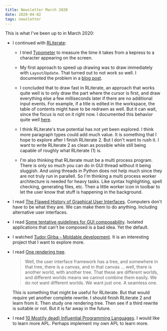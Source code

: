 ```yaml
---
title: Newsletter March 2020
date: 2020-04-02
tags: newsletter
---
```


This is what I've been up to in March 2020:

* I continued with [RLiterate](/projects/rliterate/book2/index.html):

    * I tried [Typometer](https://pavelfatin.com/typometer/) to measure the
      time it takes from a kepress to a character appearing on the screen.

    * My first approach to speed up drawing was to draw immediately with
      `Layout`/`Update`. That turned out to not work so well. I documented the
      problem in a [blog post](/writing/wx-layout-update/index.html).

    * I concluded that to draw fast in RLiterate, an approach that works quite
      well is to only draw the part where the cursor is first, and draw
      everything else a few milliseconds later if there are no additional input
      events. For example, if a title is edited in the workspace, the table of
      contents might have to be redrawn as well. But it can wait, since the
      focus is not on it right now. I documented this behavior quite well
      [here](/projects/rliterate/book2/index.html#5fb3048d154d4f50af92d4cbe63db75a).

    * I think RLiterate's true potential has not yet been explored. I think
      more paragraph types could add much value. It is something that I hope to
      explore after I finish RLiterate 2. But I don't want to rush it. I want
      to write RLiterate 2 as clean as possible while still being capable of
      roughly what RLiterate (1) is.

    * I'm also thinking that RLiterate must be a multi process program. There
      is only so much you can do in GUI thread without it being sluggish. And
      using threads in Python does not help much since they are not truly run
      in parallell. So I'm thinking a multi process worker architecture is
      needed for heavy tasks. Like syntax highlighting, spell checking,
      generating files, etc. Then a little worker icon in toolbar to let the
      user know that stuff is happening in the background.

* I read [The Flawed History of Graphical User
  Interfaces](https://medium.com/s/story/lets-pretend-this-never-happened-8abf0bc9648c).
  Computers don't have to be what they are. We can make them to do anything.
  Including alternative user interfaces.

* I read [Some tentative guidelines for GUI
  composability](https://hackernoon.com/some-tentative-guidelines-for-gui-composability-2900abead1d9).
  Isolated applications that can't be composed is a bad idea. Yet the default.

* I watched [Tudor Gîrba - Moldable
  development](https://www.youtube.com/watch?v=Pot9GnHFOVU&t=1026s). It is an
  interesting project that I want to explore more.

* I read [One rendering tree](https://medium.com/feenk/one-rendering-tree-918eae49bcff).

    > Well, the user interface framework has a tree, and somewhere in that tree,
    > there is a canvas, and in that canvas … well, there is another world, with
    > another tree. That these are different worlds, and different worlds means we
    > cannot combine them easily. We do not want different worlds. We want just
    > one. A seamless one.

    This is something that might be useful for RLiterate. But that would
    require yet another complete rewrite. I should finish RLiterate 2 and learn
    from it. Then study one rendering tree. Then see if a third rewrite is
    suitable or not. But it is far away in the future.

* I read [10 Most(ly dead) Influential Programming
  Languages](https://www.hillelwayne.com/post/influential-dead-languages/).  I
  would like to learn more APL. Perhaps implement my own APL to learn more.
